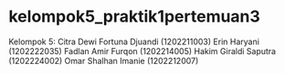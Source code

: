 # kelompok5_praktik1pertemuan3

Kelompok 5:
Citra Dewi Fortuna Djuandi (1202211003)
Erin Haryani (1202222035)
Fadlan Amir Furqon (1202214005)
Hakim Giraldi Saputra (1202224002)
Omar Shalhan Imanie (1202212007)